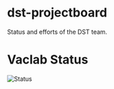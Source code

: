 # dst-projectboard
Status and efforts of the DST team.

# Vaclab Status
![Status](https://status.vaclab.org/api/badge/1/status)
